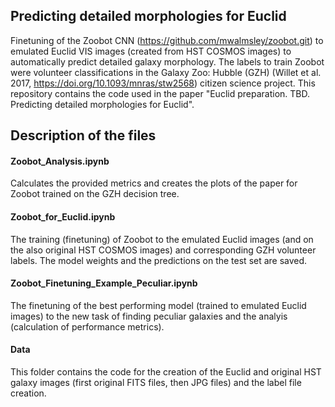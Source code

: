 ## Predicting detailed morphologies for Euclid
Finetuning of the Zoobot CNN (https://github.com/mwalmsley/zoobot.git) to emulated Euclid VIS images (created from HST COSMOS images) to automatically predict detailed galaxy morphology. The labels to train Zoobot were volunteer classifications in the Galaxy Zoo: Hubble (GZH) (Willet et al. 2017, https://doi.org/10.1093/mnras/stw2568) citizen science project. This repository contains the code used in the paper "Euclid preparation. TBD. Predicting detailed morphologies for Euclid".

## Description of the files

#### Zoobot_Analysis.ipynb
Calculates the provided metrics and creates the plots of the paper for Zoobot trained on the GZH decision tree.

#### Zoobot_for_Euclid.ipynb
The training (finetuning) of Zoobot to the emulated Euclid images (and on the also original HST COSMOS images) and corresponding GZH volunteer labels. The model weights and the predictions on the test set are saved.

#### Zoobot_Finetuning_Example_Peculiar.ipynb
The finetuning of the best performing model (trained to emulated Euclid images) to the new task of finding peculiar galaxies and the analyis (calculation of performance metrics).

#### Data
This folder contains the code for the creation of the Euclid and original HST galaxy images (first original FITS files, then JPG files) and the label file creation.
